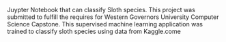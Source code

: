 Juypter Notebook that can classify Sloth species. This project was submitted to fulfill the requires for Western Governors University Computer Science Capstone. 
This supervised machine learning application was trained to classify sloth species using data from Kaggle.come
